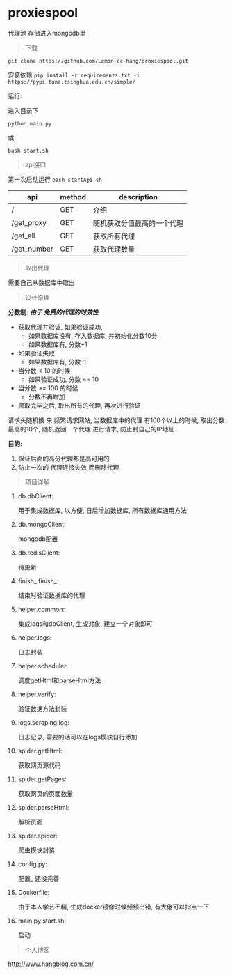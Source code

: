 # proxiespool
代理池 存储进入mongodb里

> 下载
```shell
git clone https://github.com/Lemon-cc-hang/proxiespool.git
```


安装依赖 `pip install -r requirements.txt -i https://pypi.tuna.tsinghua.edu.cn/simple/`



运行:

进入目录下

```shell
python main.py
```

或

```shell
bash start.sh
```

> api接口

第一次启动运行 `bash startApi.sh`

| api         | method | description                |
| ----------- | ------ | -------------------------- |
| /           | GET    | 介绍                       |
| /get_proxy  | GET    | 随机获取分值最高的一个代理 |
| /get_all    | GET    | 获取所有代理               |
| /get_number | GET    | 获取代理数量               |




>  取出代理

需要自己从数据库中取出



>  设计原理

**分数制:**  ***由于 免费的代理的时效性***

- 获取代理并验证, 如果验证成功, 
    - 如果数据库没有, 存入数据库, 并初始化分数10分
    - 如果数据库有, 分数+1
- 如果验证失败
    - 如果数据库有, 分数-1
- 当分数 < 10 的时候
    - 如果验证成功, 分数 == 10
- 当分数 >= 100 的时候
    - 分数不再增加
- 爬取完毕之后, 取出所有的代理, 再次进行验证



请求头随机换 来 频繁请求网站, 当数据库中的代理 有100个以上的时候, 取出分数最高的10个, 随机返回一个代理 进行请求, 防止封自己的IP地址



**目的:**

1. 保证后面的高分代理都是高可用的
2. 防止一次的 代理连接失效 而删除代理



> 项目详解

1. db.dbClient:

    用于集成数据库, 以方便, 日后增加数据库, 所有数据库通用方法

2. db.mongoClient:

    mongodb配置

3. db.redisClient:

    待更新

4. finish\_.finish\_:

    结束时验证数据库的代理

5. helper.common:

    集成logs和dbClient, 生成对象, 建立一个对象即可

6. helper.logs:

    日志封装

7. helper.scheduler:

    调度getHtml和parseHtml方法

8. helper.verify:

    验证数据方法封装

9. logs.scraping.log:

    日志记录,  需要的话可以在logs模块自行添加

10. spider.getHtml:

    获取网页源代码

11. spider.getPages:

    获取网页的页面数量

12. spider.parseHtml:

    解析页面

13. spider.spider:

    爬虫模块封装

14. config.py:

    配置_ 还没完善

15. Dockerfile:

    由于本人学艺不精, 生成docker镜像时候频频出错, 有大佬可以指点一下

16. main.py  start.sh:

    启动



> 个人博客

http://www.hangblog.com.cn/